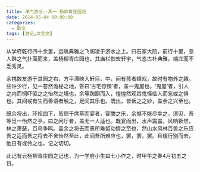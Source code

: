 ```yaml
---
title: 津门游记--其一 杨柳青庄园记
date: 2014-05-04 00:00:00
categories:
  - 散文
tags: [游记,文言文]
---
```


从学府乾行四十余里，远眺典雅之飞阁凌于游水之上。曰石家大院，前行十里，忽人鲜之气扑面而来，盖杨柳青庄园也，其庙栏恢宏轩宇，气态古朴典雅，端庄而不乏秀灵。

余携数友游于其园之右，方平潭映入轩目，中，间有孩者嬉戏，故时有物外之趣。些许少行，见一苍然诡秘之地，答曰‘古宅惊悚’者，盖一鬼屋也。‘鬼屋’者，引人之内而恫吓驱之之怡然之境也，余等踟蹰而入，惶惶然观其鬼怪临人而忘或之惧也。其间或有生而善语者触之，足间其乐也。既出，皆诉之之妙，盖余之兴至也。

既余将出，环视四下，皆顾于席草而宴者，宴酣之乐，余憾不能尽幸之，须臾，吾等觅一怡然之亭，曰之闲厅者，盖无一人适也。既宴而出，水声震震，风响簌然，林之萧瑟，百鸟争鸣。盖余之将去而景所难留动情之至也，然山水风林百兽之乐应吾之适而吾之将去不舍怡然至此，此间吾所难应也，罢，罢，罢。且缓行别而去，他日有或怜之也，记之切切。

此记有云杨柳青庄园之记也，为一学府小生曰七小作之，时甲午之春4月初五之日。